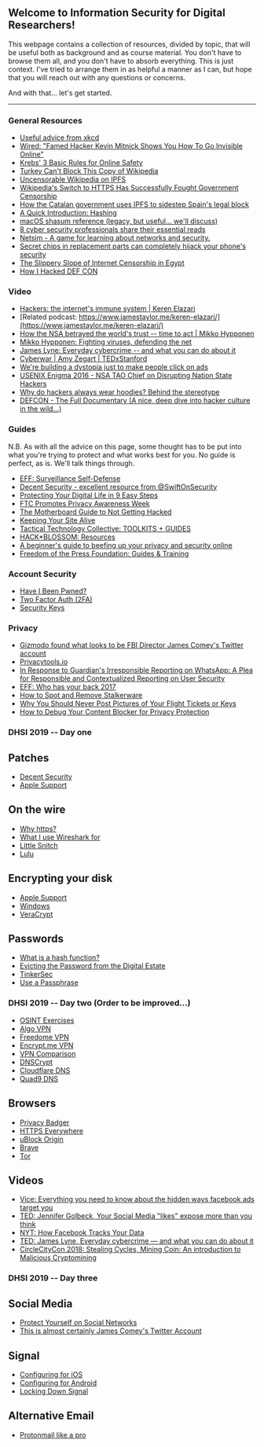 
## Welcome to Information Security for Digital Researchers!

This webpage contains a collection of resources, divided by topic, that
will be useful both as background and as course material. You don't have to browse them all, and you don't have to absorb everything. This is just context.
I've tried to arrange them in as helpful a manner as I can, but hope that you will
reach out with any questions or concerns.

And with that... let's get started.

------------------------------------------------------------------------

### General Resources

-   [Useful advice from xkcd](https://xkcd.com/1820/)
-   [Wired: "Famed Hacker Kevin Mitnick Shows You How To Go Invisible
    Online"](https://www.wired.com/2017/02/famed-hacker-kevin-mitnick-shows-go-invisible-online/)
-   [Krebs' 3 Basic Rules for Online
    Safety](https://krebsonsecurity.com/2011/05/krebss-3-basic-rules-for-online-safety/)
-   [Turkey Can't Block This Copy of
    Wikipedia](http://observer.com/2017/05/turkey-wikipedia-ipfs/)
-   [Uncensorable Wikipedia on
    IPFS](https://ipfs.io/blog/24-uncensorable-wikipedia/)
-   [Wikipedia's Switch to HTTPS Has Successfully Fought Government
    Censorship](https://motherboard.vice.com/en_us/article/a3wbgz/wikipedias-switch-to-https-has-successfully-fought-government-censorship)
-   [How the Catalan government uses IPFS to sidestep Spain's legal
    block](http://la3.org/~kilburn/blog/catalan-government-bypass-ipfs/)
-   [A Quick Introduction:
    Hashing](https://dev.to/aunyks/a-quick-introduction-hashing)
-   [macOS shasum reference (legacy, but useful... we'll
    discuss)](https://developer.apple.com/legacy/library/documentation/Darwin/Reference/ManPages/man1/shasum.1.html)
-   [8 cyber security professionals share their essential
    reads](https://medium.com/threat-intel/essential-cybersecurity-books-32ce92c24c47?es_p=4051279)
-   [Netsim - A game for learning about networks and
    security.](https://netsim.erinn.io)
-   [Secret chips in replacement parts can completely hijack your
    phone's
    security](https://arstechnica.com/information-technology/2017/08/a-repair-shop-could-completely-hack-your-phone-and-you-wouldnt-know-it/)
-   [The Slippery Slope of Internet Censorship in Egypt](https://thenetmonitor.org/bulletins/the-slippery-slope-of-internet-censorship-in-egypt)
-   [How I Hacked DEF CON](https://medium.freecodecamp.org/how-i-hacked-def-con-c5bf718bb9d8)

### Video

-   [Hackers: the internet's immune system | Keren
    Elazari](https://www.youtube.com/watch?v=erCAp_Bd0AQ)
-   [Related podcast: https://www.jamestaylor.me/keren-elazari/](https://www.jamestaylor.me/keren-elazari/)
-   [How the NSA betrayed the world's trust -- time to act | Mikko
    Hypponen](https://www.youtube.com/watch?v=9CqVYUOjHLw)
-   [Mikko Hypponen: Fighting viruses, defending the
    net](https://www.youtube.com/watch?v=cf3zxHuSM2Y)
-   [James Lyne: Everyday cybercrime -- and what you can do about
    it](https://www.youtube.com/watch?v=fSErHToV8IU)
-   [Cyberwar | Amy Zegart |
    TEDxStanford](https://www.youtube.com/watch?v=JSWPoeBLFyQ)
-   [We're building a dystopia just to make people click on ads](https://www.ted.com/talks/zeynep_tufekci_we_re_building_a_dystopia_just_to_make_people_click_on_ads?utm_source=twitter.com&utm_medium=social&utm_campaign=tedspread--b)
-   [USENIX Enigma 2016 - NSA TAO Chief on Disrupting Nation State
    Hackers](https://www.youtube.com/watch?v=kJ-Pu8gNqg4)
-   [Why do hackers always wear hoodies? Behind the
    stereotype](http://money.cnn.com/2017/05/26/technology/hacker-hoodie-stereotype-hacking/)
-   [DEFCON - The Full Documentary (A nice, deep dive into hacker
    culture in the
    wild...)](https://www.youtube.com/watch?v=3ctQOmjQyYg)

### Guides

N.B. As with all the advice on this page, some thought has to be put
into what you're trying to protect and what works best for you. No
guide is perfect, as is. We'll talk things through.

-   [EFF: Surveillance Self-Defense](https://ssd.eff.org)
-   [Decent Security - excellent resource from @SwiftOnSecurity](https://decentsecurity.com)
-   [Protecting Your Digital Life in 9 Easy
    Steps](https://www.nytimes.com/2016/11/17/technology/personaltech/encryption-privacy.html)
-   [FTC Promotes Privacy Awareness
    Week](https://www.us-cert.gov/ncas/current-activity/2017/05/08/FTC-Promotes-Privacy-Awareness-Week)
-   [The Motherboard Guide to Not Getting Hacked](https://motherboard.vice.com/en_us/article/d3devm/motherboard-guide-to-not-getting-hacked-online-safety-guide)
-   [Keeping Your Site Alive](https://www.eff.org/keeping-your-site-alive/)
-   [Tactical Technology Collective: TOOLKITS + GUIDES](https://tacticaltech.org/projects/toolkits-guides/)
-   [HACK*BLOSSOM: Resources](https://hackblossom.org/resources/)
-   [A beginner's guide to beefing up your privacy and security online](https://arstechnica.com/information-technology/2016/12/a-beginners-guide-to-beefing-up-your-privacy-and-security-online/)
-   [Freedom of the Press Foundation: Guides & Training](https://freedom.press/training/)

### Account Security

-   [Have I Been Pwned?](https://haveibeenpwned.com)
-   [Two Factor Auth (2FA)](https://twofactorauth.org)
-   [Security Keys](https://www.imperialviolet.org/2017/08/13/securitykeys.html)

### Privacy

-   [Gizmodo found what looks to be FBI Director James Comey's Twitter
    account](https://arstechnica.com/tech-policy/2017/03/gizmodo-found-what-looks-to-be-fbi-director-james-comeys-twitter-account/)
-   [Privacytools.io](https://www.privacytools.io)
-   [In Response to Guardian's Irresponsible Reporting on WhatsApp: A
    Plea for Responsible and Contextualized Reporting on User
    Security](http://technosociology.org/?page_id=1687)
-   [EFF: Who has your back
    2017](https://www.eff.org/who-has-your-back-2017)
-   [How to Spot and Remove
    Stalkerware](https://fieldguide.gizmodo.com/how-to-spot-and-remove-stalkerware-1796167351?rev=1497792368757)
-   [Why You Should Never Post Pictures of Your Flight Tickets or Keys](https://motherboard.vice.com/en_us/article/qvvxv3/why-you-should-never-post-pictures-of-your-flight-tickets-or-keys)
-   [How to Debug Your Content Blocker for Privacy Protection](https://www.eff.org/deeplinks/2017/11/how-debug-your-content-blocker-privacy-protection)


### DHSI 2019 -- Day one
## Patches
-   [Decent Security](https://decentsecurity.com)
-   [Apple Support](https://support.apple.com/en-ca/guide/mac-help/mchlpx1065/mac)

## On the wire
-   [Why https?](https://desterhuizen.uk/security/2019/05/29/why-https.html)
-   [What I use Wireshark for](https://jvns.ca/blog/2018/06/19/what-i-use-wireshark-for/)
-   [Little Snitch](https://www.obdev.at/index.html)
-   [Lulu](https://objective-see.com/products/lulu.html)

## Encrypting your disk
-   [Apple Support](https://support.apple.com/en-us/HT204837)
-   [Windows](https://fossbytes.com/enable-full-disk-encryption-windows-10/)
-   [VeraCrypt](https://www.veracrypt.fr/en/Home.html)

## Passwords
-   [What is a hash function?](https://en.wikipedia.org/wiki/Hash_function)
-   [Evicting the Password from the Digital Estate](http://www.irongeek.com/i.php?page=videos/circlecitycon2019/track-1-04-evicting-the-password-from-the-digital-estate-alex-chalmers)
-   [TinkerSec](https://twitter.com/TinkerSec/status/1096046635593928704)
-   [Use a Passphrase](https://www.useapassphrase.com)

### DHSI 2019 -- Day two (Order to be improved...)
-   [OSINT Exercises](https://tisiphone.net/2017/01/25/thwart-my-osint-efforts-while-binging-tv/)
-   [Algo VPN](https://github.com/trailofbits/algo)
-   [Freedome VPN](https://www.f-secure.com/en/home/products/freedome)
-   [Encrypt.me VPN](https://encrypt.me/)
-   [VPN Comparison](https://thatoneprivacysite.net/)
-   [DNSCrypt](https://www.dnscrypt.org/#dnscrypt-macos)
-   [Cloudflare DNS](https://1.1.1.1/dns/)
-   [Quad9 DNS](https://www.quad9.net)

## Browsers
-   [Privacy Badger](https://www.eff.org/privacybadger/faq)
-   [HTTPS Everywhere](https://www.eff.org/https-everywhere)
-   [uBlock Origin](https://github.com/gorhill/uBlock)
-   [Brave](https://brave.com/)
-   [Tor](https://www.torproject.org/)

## Videos
-   [Vice: Everything you need to know about the hidden ways facebook ads target you](https://news.vice.com/en_us/article/bjpp3a/everything-you-need-to-know-about-the-hidden-ways-facebook-ads-target-you)
-   [TED: Jennifer Golbeck, Your Social Media "likes" expose more than you think](https://www.ted.com/talks/jennifer_golbeck_the_curly_fry_conundrum_why_social_media_likes_say_more_than_you_might_think)
-   [NYT: How Facebook Tracks Your Data](https://www.youtube.com/watch?v=JAO_3EvD3DY)
-   [TED: James Lyne, Everyday cybercrime — and what you can do about it](https://www.ted.com/talks/james_lyne_everyday_cybercrime_and_what_you_can_do_about_it)
-   [CircleCityCon 2018: Stealing Cycles, Mining Coin: An introduction to Malicious Cryptomining](http://www.irongeek.com/i.php?page=videos/circlecitycon2018/circle-city-con-50-107-stealing-cycles-mining-coin-an-introduction-to-malicious-cryptomining-edmund-brumaghin-nick-biasini)

### DHSI 2019 -- Day three

## Social Media
-   [Protect Yourself on Social Networks](https://ssd.eff.org/en/module/protecting-yourself-social-networks)
-   [This is almost certainly James Comey's Twitter Account](https://gizmodo.com/this-is-almost-certainly-james-comey-s-twitter-account-1793843641)

## Signal
-   [Configuring for iOS](https://ssd.eff.org/en/module/how-use-signal-ios)
-   [Configuring for Android](https://ssd.eff.org/en/module/how-use-signal-android)
-   [Locking Down Signal](https://freedom.press/training/locking-down-signal/)

## Alternative Email
-   [Protonmail like a pro](https://freedom.press/training/protonmail-pro/)
